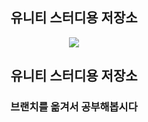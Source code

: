 <p align="center">
 <h2 align="center">유니티 스터디용 저장소</h2>
</p>

<div align="center">
	<img src="https://img.shields.io/badge/unity-202020?style=flat-square&logo=unity&logoColor=lightgray" />
</div>



<p align="center">
 <h2 align="center">유니티 스터디용 저장소</h2>
</p>


<p align="center">
 <h3 align="center">브랜치를 옮겨서 공부해봅시다</h2>
</p>





